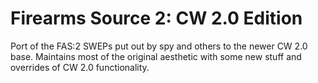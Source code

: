 # Firearms Source 2: CW 2.0 Edition

Port of the FAS:2 SWEPs put out by spy and others to the newer CW 2.0 base. Maintains most of the original aesthetic with some new stuff and overrides of CW 2.0 functionality.
